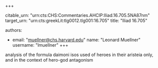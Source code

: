 +++


citable_urn: "urn:cts:CHS:Commentaries.AHCIP:Iliad.16.705.5NA87nm"
target_urn: "urn:cts:greekLit:tlg0012.tlg001:16.705"
title: "Iliad 16.705"

authors:
- email: "muellner@chs.harvard.edu"
  name: "Leonard Muellner"
  username: "lmuellner"
+++

<p>analysis of the formula daimoni isos used of heroes in their aristeia only, and in the context of hero-god antagonism</p>